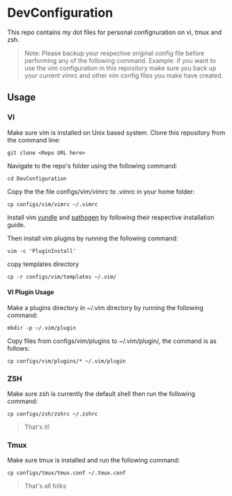 # DevConfiguration
This repo contains my dot files for personal confignuration on vi, tmux and zsh. 

> Note: Please backup your respective original config file before performing any of the following command.
> Example: if you want to use the vim configuration in this repository make sure you back up your current vimrc 
> and other vim config files you make have created.

## Usage
 ### VI

 Make sure vim is installed on Unix based system. Clone this repository from the command line:

 `git clone <Repo URL here>`

 Navigate to the repo's folder using the following command:

 `cd DevConfiguration`

 Copy the the file configs/vim/vimrc to .vimrc in your home folder:

 `cp configs/vim/vimrc ~/.vimrc`

Install vim [vundle](https://github.com/VundleVim/Vundle.vim) and [pathogen](https://github.com/tpope/vim-pathogen) by following their respective installation guide.

Then install vim plugins by running the following command:

`vim -c 'PluginInstall'`

copy templates directory

`cp -r configs/vim/templates ~/.vim/`

#### VI Plugin Usage
Make a plugins directory in ~/.vim directory by running the following command:

`mkdir -p ~/.vim/plugin`

Copy files from configs/vim/plugins to ~/.vim/plugin/, the command is as follows:

`cp configs/vim/plugins/* ~/.vim/plugin`

### ZSH
Make sure zsh is currently the default shell then run the following command:

`cp configs/zsh/zshrc ~/.zshrc`

> That's it!

### Tmux

Make sure tmux is installed and run the following command:

`cp configs/tmux/tmux.conf ~/.tmux.conf`

> That's all folks

